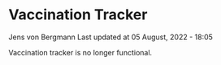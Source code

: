 Vaccination Tracker
================
Jens von Bergmann
Last updated at 05 August, 2022 - 18:05

Vaccination tracker is no longer functional.
